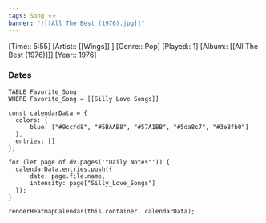 ```yaml
---
tags: Song ⭐⭐ 
banner: "![[All The Best (1976).jpg]]"
---
```

[Time:: 5:55]
[Artist:: [[Wings]] ]
[Genre:: Pop]
[Played:: 1]
[Album:: [[All The Best (1976)]]]
[Year:: 1976]
### Dates
````dataview
TABLE Favorite_Song
WHERE Favorite_Song = [[Silly Love Songs]]
````
  ```dataviewjs
const calendarData = { 
	colors: { 
		blue: ["#9ccfd8", "#5BAAB8", "#57A1BB", "#5da8c7", "#3e8fb0"] 
	}, 
	entries: [] 
}; 

for (let page of dv.pages('"Daily Notes"')) { 
	calendarData.entries.push({ 
		date: page.file.name, 
		intensity: page["Silly_Love_Songs"]
	}); 
} 

renderHeatmapCalendar(this.container, calendarData);
```
